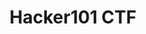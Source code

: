 ---
title: Hacker101 CTF
description: Whether you've just started your hacker journey or you're just looking for some new challenges, the Hacker101 CTF has something for you.
url: https://ctf.hacker101.com/
image:
    # url: '/assets/images/cafe.png'
    # alt: 'Cafe'
tags: ['ctf', 'training', 'web']
pubDate: 2023-11-10
draft: false
---